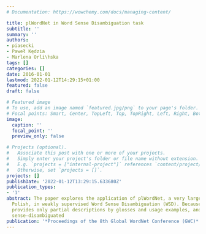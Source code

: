 ```yaml
---
# Documentation: https://wowchemy.com/docs/managing-content/

title: plWordNet in Word Sense Disambiguation task
subtitle: ''
summary: ''
authors:
- piasecki
- Paweł Kędzia
- Marlena Orli\ŉska
tags: []
categories: []
date: 2016-01-01
lastmod: 2022-01-12T14:29:15+01:00
featured: false
draft: false

# Featured image
# To use, add an image named `featured.jpg/png` to your page's folder.
# Focal points: Smart, Center, TopLeft, Top, TopRight, Left, Right, BottomLeft, Bottom, BottomRight.
image:
  caption: ''
  focal_point: ''
  preview_only: false

# Projects (optional).
#   Associate this post with one or more of your projects.
#   Simply enter your project's folder or file name without extension.
#   E.g. `projects = ["internal-project"]` references `content/project/deep-learning/index.md`.
#   Otherwise, set `projects = []`.
projects: []
publishDate: '2022-01-12T13:29:15.633680Z'
publication_types:
- '1'
abstract: The paper explores the application of plWordNet, a very large wordnet of
  Polish, in weakly supervised Word Sense Disambiguation (WSD). Because plWordNet
  provides only partial descriptions by glosses and usage examples, and does not include
  sense-disambiguated
publication: '*Proceedings of the 8th Global WordNet Conference (GWC)*'
---
```

